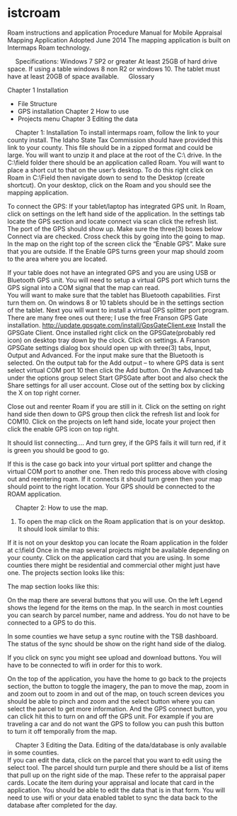 # istcroam
Roam instructions and application
Procedure Manual for Mobile Appraisal Mapping Application
Adopted June 2014
The mapping application is built on Intermaps Roam technology.

 
 
Specifications:
Windows 7 SP2 or greater
At least 25GB of hard drive space.
If using a table windows 8 non R2 or windows 10. The tablet must have at least 20GB of space available. 
   
Glossary

Chapter 1 Installation
-	File Structure
-	GPS installation 
Chapter 2 How to use
-	Projects menu
Chapter 3 Editing the data


 
Chapter 1: Installation
To install intermaps roam, follow the link to your county install. The Idaho State Tax Commission should have provided this link to your county.
This file should be in a zipped format and could be large. You will want to unzip it and place at the root of the C:\ drive.  In the C:\field folder there should be an application called Roam.
You will want to place a short cut to that on the user’s desktop.
To do this right click on Roam in C:\Field then navigate down to send to the Desktop (create shortcut).
On your desktop, click on the Roam and you should see the mapping application.  

To connect the GPS:
If your tablet/laptop has integrated GPS unit.
In Roam, click on settings on the left hand side of the application. In the settings tab locate the  GPS section and locate connect via scan click the refresh list. The port of the GPS should show up. Make sure the three(3) boxes below Connect via are checked. Cross check this by going into the going to map. In the map on the right top of the screen click the “Enable GPS”. Make sure that you are outside. If the Enable GPS turns green your map should zoom to the area where you are located.

If your table does not have an integrated GPS and you are using USB or Bluetooth GPS unit. You will need to setup a virtual GPS port which turns the GPS signal into a COM signal that the map can read.  
You will want to make sure that the tablet has Bluetooth capabilities.  First turn them on. On windows 8 or 10 tablets should be in the settings section of the tablet.  Next you will want to install a virtual GPS splitter port program.  There are many free ones out there; I use the free Franson GPS Gate installation. http://update.gpsgate.com/install/GpsGateClient.exe
Install the GPSGate Client. Once installed right click on the GPSGate(probably red icon) on desktop tray down by the clock.  Click on settings. A Franson GPSGate settings dialog box should open up with three(3) tabs, Input, Output and Advanced. For the input make sure that the Bluetooth is selected. On the output tab for the Add output – to where GPS data is sent select virtual COM port 10 then click the Add button. On the Advanced tab under the options group select Start GPSGate after boot and also check the Share settings for all user account.  Close out of the setting box by clicking the X on top right corner. 

Close out and reenter Roam if you are still in it. Click on the setting on right hand side then down to GPS group then click the refresh list and look for COM10.  Click on the projects on left hand side, locate your project then click the enable GPS icon on top right.
  
It should list connecting…. And turn grey, if the GPS fails it will turn red,  if it is green you should be good to go.

If this is the case go back into your virtual port splitter and change the virtual COM port to another one.  Then redo this process above with closing out and reentering roam.  If it connects it should turn green then your map should point to the right location.  Your GPS should be connected to the ROAM application.

 
Chapter 2: How to use the map.
1.	To open the map click on the Roam application that is on your desktop. It should look similar to this:
 
If it is not on your desktop you can locate the Roam application in the folder at c:\field
Once in the map several projects might be available depending on your county. 
Click on the application card that you are using. In some counties there might be residential and commercial other might just have one. The projects section looks like this: 
 
The map section looks like this:
 
 
On the map there are several buttons that you will use.  On the left Legend shows the legend for the items on the map. In the search in most counties you can search by parcel number, name and address. You do not have to be connected to a GPS to do this. 
 
 In some counties we have setup a sync routine with the TSB dashboard.  The status of the sync should be show on the right hand side of the dialog.
 

If you click on sync you might see upload and download buttons. You will have to be connected to wifi in order for this to work. 

On the top of the application, you have the home to go back to the projects section, the button  to toggle the imagery, the pan to move the map, zoom in and zoom out to zoom in and out of the map, on touch screen devices you should be able to pinch and zoom and the select button where you can select the parcel to get more information.  And the GPS connect button, you can click hit this to turn on and off the GPS unit. For example if you are traveling a car and do not want the GPS to follow you can push this button to turn it off temporally from the map.
 
 
Chapter 3 Editing the Data.
Editing of the data/database is only available in some counties.  
If you can edit the data, click on the parcel that you want to edit using the select tool. The parcel should turn purple and there should be a list of items that pull up on the right side of the map.  These refer to the appraisal paper cards. Locate the item during your appraisal and locate that card in the application.  You should be able to edit the data that is in that form. You will need to use wifi or your data enabled tablet to sync the data back to the database after completed for the day. 

